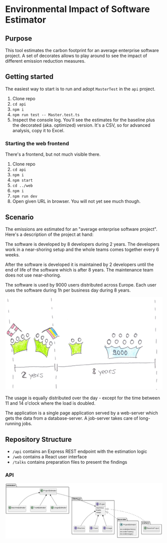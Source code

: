 # Environmental Impact of Software Estimator

## Purpose

This tool estimates the carbon footprint for an average enterprise software project.
A set of decorates allows to play around to see the impact of different emission reduction measures.

## Getting started

The easiest way to start is to run and adopt `MasterTest` in the `api` project.

1. Clone repo
2. `cd api`
3. `npm i`
4. `npm run test -- Master.test.ts`
5. Inspect the console log. You'll see the estimates for the baseline plus the decorated (aka. optimized) version. It's a CSV, so for advanced analysis, copy it to Excel.

### Starting the web frontend

There's a frontend, but not much visible there.

1. Clone repo
2. `cd api`
3. `npm i`
4. `npm start`
5. `cd ../web`
6. `npm i`
7. `npm run dev`
8. Open given URL in browser. You will not yet see much though.

## Scenario

The emissions are estimated for an "average enterprise software project". Here's a description of the project at hand:

The software is developed by 8 developers during 2 years. The developers work in a near-shoring setup and the whole teams comes together every 6 weeks.

After the software is developed it is maintained by 2 developers until the end of life of the software which is after 8 years.
The maintenance team does not use near-shoring.

The software is used by 9000 users distributed across Europe.
Each user uses the software during 1h per business day during 8 years.

![team structure](./api/src/scenario/team/team.png)

The usage is equally distributed over the day - except for the time between 11 and 14 o'clock where the load is doubled.

The application is a single page application served by a web-server which gets the data from a database-server.
A job-server takes care of long-running jobs.

## Repository Structure

* `/api` contains an Express REST endpoint with the estimation logic
* `/web` contains a React user interface
* `/talks` contains preparation files to present the findings

### API

![api structure](./api/api.structure.png)
